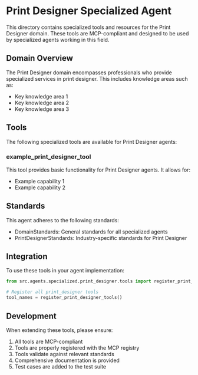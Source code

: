 # Print Designer Specialized Agent

This directory contains specialized tools and resources for the Print Designer domain. These tools are MCP-compliant and designed to be used by specialized agents working in this field.

## Domain Overview

The Print Designer domain encompasses professionals who provide specialized services in print designer. This includes knowledge areas such as:

- Key knowledge area 1
- Key knowledge area 2
- Key knowledge area 3

## Tools

The following specialized tools are available for Print Designer agents:

### example_print_designer_tool

This tool provides basic functionality for Print Designer agents. It allows for:

- Example capability 1
- Example capability 2

## Standards

This agent adheres to the following standards:

- DomainStandards: General standards for all specialized agents
- PrintDesignerStandards: Industry-specific standards for Print Designer

## Integration

To use these tools in your agent implementation:

```python
from src.agents.specialized.print_designer.tools import register_print_designer_tools

# Register all print_designer tools
tool_names = register_print_designer_tools()
```

## Development

When extending these tools, please ensure:

1. All tools are MCP-compliant
2. Tools are properly registered with the MCP registry
3. Tools validate against relevant standards
4. Comprehensive documentation is provided
5. Test cases are added to the test suite
